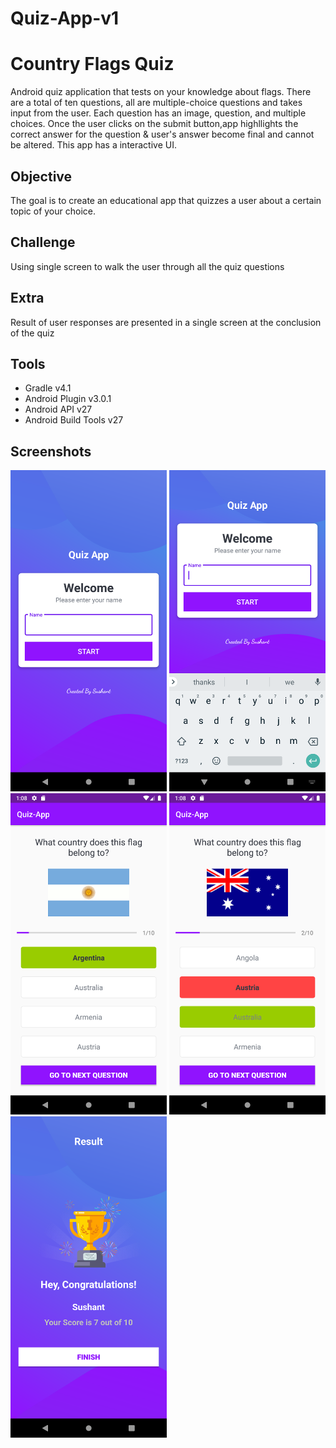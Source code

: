 # Quiz-App-v1

Country Flags Quiz
========================

Android quiz application that tests on your knowledge about flags. There are a total of ten questions, all are 
multiple-choice questions and takes input from the user. Each question has an image, question, and multiple 
choices. Once the user clicks on the submit button,app highllights the correct answer for the question & user's answer become final and cannot be altered. This app has a interactive UI.

Objective
--------

The goal is to create an educational app that quizzes a user about a certain topic of your choice.

Challenge
--------

Using single screen to walk the user through all the quiz questions

Extra
-----

Result of user responses are presented in a single screen at the conclusion of the quiz

Tools
----

* Gradle v4.1
* Android Plugin v3.0.1
* Android API v27
* Android Build Tools v27

Screenshots
----------

<img src="https://github.com/sushant-mall/Quiz-App-v1/blob/master/screenshots/Screenshot_1602574699.png"
width="250"/>
<img src="https://github.com/sushant-mall/Quiz-App-v1/blob/master/screenshots/Screenshot_1602574703.png"
width="250"/>
<img src="https://github.com/sushant-mall/Quiz-App-v1/blob/master/screenshots/Screenshot_1602574720.png"
width="250"/>
<img src="https://github.com/sushant-mall/Quiz-App-v1/blob/master/screenshots/Screenshot_1602574725.png"
width="250"/>
<img src="https://github.com/sushant-mall/Quiz-App-v1/blob/master/screenshots/Screenshot_1602574754.png"
width="250"/>
